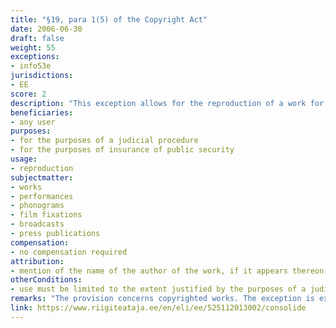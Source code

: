 ```yaml
---
title: "§19, para 1(5) of the Copyright Act"
date: 2006-06-30
draft: false
weight: 55
exceptions:
- info53e
jurisdictions:
- EE
score: 2
description: "This exception allows for the reproduction of a work for the purposes of a judicial procedure or insurance of public security and to the extent justified by the purposes of a judicial procedure or insurance of public security." 
beneficiaries:
- any user
purposes: 
- for the purposes of a judicial procedure 
- for the purposes of insurance of public security
usage:
- reproduction
subjectmatter:
- works
- performances
- phonograms
- film fixations
- broadcasts
- press publications
compensation:
- no compensation required
attribution: 
- mention of the name of the author of the work, if it appears thereon, the name of the work and the source publication must be made
otherConditions: 
- use must be limited to the extent justified by the purposes of a judicial procedure or insurance of public security
remarks: "The provision concerns copyrighted works. The exception is extended to related rights with a general reference to \"other cases where the rights of authors of works are limited pursuant to Chapter IV of this Act\" in § 75 (6)."
link: https://www.riigiteataja.ee/en/eli/ee/525112013002/consolide
---
```


